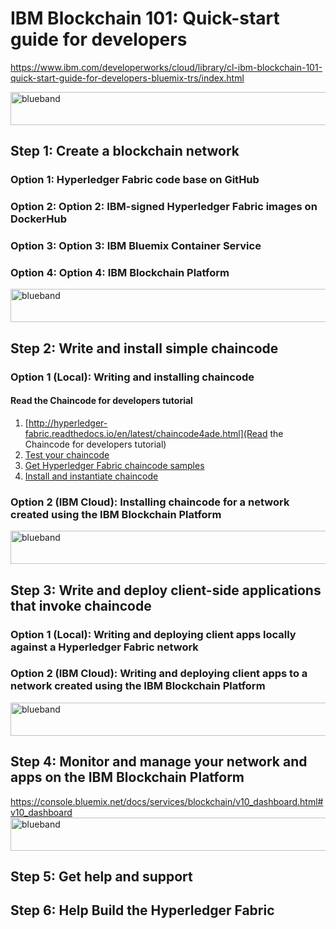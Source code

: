 # IBM Blockchain 101: Quick-start guide for developers

https://www.ibm.com/developerworks/cloud/library/cl-ibm-blockchain-101-quick-start-guide-for-developers-bluemix-trs/index.html

<img src="https://farm5.staticflickr.com/4503/37148677233_71edc5a37b_o.png" width="1041" height="53" alt="blueband">

## Step 1: Create a blockchain network

### Option 1: Hyperledger Fabric code base on GitHub
### Option 2: Option 2: IBM-signed Hyperledger Fabric images on DockerHub
### Option 3: Option 3: IBM Bluemix Container Service
### Option 4: Option 4: IBM Blockchain Platform

<img src="https://farm5.staticflickr.com/4503/37148677233_71edc5a37b_o.png" width="1041" height="53" alt="blueband">

## Step 2: Write and install simple chaincode
### Option 1 (Local): Writing and installing chaincode

#### Read the Chaincode for developers tutorial

1. [http://hyperledger-fabric.readthedocs.io/en/latest/chaincode4ade.html](Read the Chaincode for developers tutorial) 
2. [Test your chaincode](http://hyperledger-fabric.readthedocs.io/en/latest/chaincode4ade.html#testing-new-chaincode)
3. [Get Hyperledger Fabric chaincode samples](https://github.com/hyperledger/fabric-samples/tree/master/chaincode)
4. [Install and instantiate chaincode](http://hyperledger-fabric.readthedocs.io/en/latest/chaincode4noah.html)

### Option 2 (IBM Cloud): Installing chaincode for a network created using the IBM Blockchain Platform

<img src="https://farm5.staticflickr.com/4503/37148677233_71edc5a37b_o.png" width="1041" height="53" alt="blueband">

## Step 3: Write and deploy client-side applications that invoke chaincode
### Option 1 (Local): Writing and deploying client apps locally against a Hyperledger Fabric network
### Option 2 (IBM Cloud): Writing and deploying client apps to a network created using the IBM Blockchain Platform

<img src="https://farm5.staticflickr.com/4503/37148677233_71edc5a37b_o.png" width="1041" height="53" alt="blueband">

## Step 4: Monitor and manage your network and apps on the IBM Blockchain Platform
https://console.bluemix.net/docs/services/blockchain/v10_dashboard.html#v10_dashboard
<img src="https://farm5.staticflickr.com/4503/37148677233_71edc5a37b_o.png" width="1041" height="53" alt="blueband">

## Step 5: Get help and support

## Step 6: Help Build the Hyperledger Fabric

